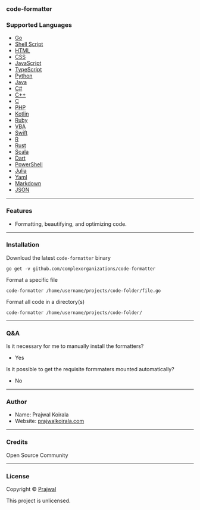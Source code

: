 ### code-formatter

### Supported Languages
- [Go](https://go.dev)
- [Shell Script](https://github.com/mvdan/sh)
- [HTML](https://github.com/kangax/html-minifier)
- [CSS](https://github.com/cssnano/cssnano)
- [JavaScript](https://github.com/mishoo/UglifyJS)
- [TypeScript](https://github.com/google/gts)
- [Python](https://github.com/google/yapf)
- [Java](https://github.com/google/google-java-format)
- [C#](https://github.com/dotnet/format)
- [C++](https://github.com/llvm-mirror/clang)
- [C]()
- [PHP]()
- [Kotlin]()
- [Ruby](https://github.com/ruby-formatter/rufo)
- [VBA]()
- [Swift](https://github.com/apple/swift-format)
- [R]()
- [Rust](https://github.com/rust-lang/rustfmt)
- [Scala](https://github.com/scalameta/scalafmt)
- [Dart](https://dart.dev/tools/dart-format)
- [PowerShell]()
- [Julia]()
- [Yaml](https://github.com/adrienverge/yamllint)
- [Markdown](https://github.com/executablebooks/mdformat)
- [JSON](https://github.com/kobylin/format-json)

---
### Features
- Formatting, beautifying, and optimizing code.

---
### Installation
Download the latest `code-formatter` binary
```
go get -v github.com/complexorganizations/code-formatter
```
Format a specific file
```
code-formatter /home/username/projects/code-folder/file.go
```
Format all code in a directory(s)
```
code-formatter /home/username/projects/code-folder/
```

---
### Q&A

Is it necessary for me to manually install the formatters?
- Yes

Is it possible to get the requisite formmaters mounted automatically?
- No

---
### Author
* Name: Prajwal Koirala
* Website: [prajwalkoirala.com](https://www.prajwalkoirala.com)

---
### Credits
Open Source Community

---
### License
Copyright © [Prajwal](https://github.com/prajwal-koirala)

This project is unlicensed.
